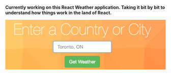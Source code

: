   **Currently working on this React Weather application. Taking it bit by bit to understand how things work in the land of React.**

  ![alt text](app/images/markdown.png)
